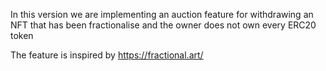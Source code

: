 In this version we are implementing an auction feature for withdrawing an NFT that has been fractionalise and the owner does not own every ERC20 token

The feature is inspired by https://fractional.art/
